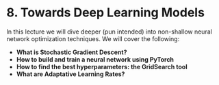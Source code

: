# 8. Towards Deep Learning Models

In this lecture we will dive deeper (pun intended) into non-shallow neural network optimization techniques. We will cover the following:

* __What is Stochastic Gradient Descent?__
* __How to build and train a neural network using PyTorch__
* __How to find the best hyperparameters: the GridSearch tool__
* __What are Adaptative Learning Rates?__

